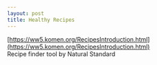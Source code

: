 ```yaml
---
layout: post
title: Healthy Recipes
---
```


[https://ww5.komen.org/RecipesIntroduction.html](https://ww5.komen.org/RecipesIntroduction.html) \
Recipe finder tool by Natural Standard